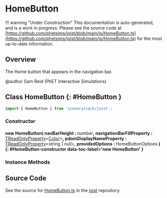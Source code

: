 # HomeButton

!!! warning "Under Construction"
    This documentation is auto-generated, and is a work in progress. Please see the source code at
    [https://github.com/phetsims/joist/blob/main/js/HomeButton.ts](https://github.com/phetsims/joist/blob/main/js/HomeButton.ts) for the most up-to-date information.

## Overview

The Home button that appears in the navigation bar.

@author Sam Reid (PhET Interactive Simulations)

## Class HomeButton {: #HomeButton }


```js
import { HomeButton } from 'scenerystack/joist';
```
### Constructor

#### new HomeButton( navBarHeight : <span style="font-weight: 400;"><span style="color: hsla(calc(var(--md-hue) + 180deg),80%,40%,1);">number</span></span>, navigationBarFillProperty : <span style="font-weight: 400;">[TReadOnlyProperty](../axon/TReadOnlyProperty.md)&lt;[Color](../scenery/Color.md)&gt;</span>, pdomDisplayNameProperty : <span style="font-weight: 400;">[TReadOnlyProperty](../axon/TReadOnlyProperty.md)&lt;<span style="color: hsla(calc(var(--md-hue) + 180deg),80%,40%,1);">string</span> | <span style="color: hsla(calc(var(--md-hue) + 180deg),80%,40%,1);">null</span>&gt;</span>, providedOptions : <span style="font-weight: 400;">HomeButtonOptions</span> ) {: #HomeButton-constructor data-toc-label='new HomeButton' }

### Instance Methods





## Source Code

See the source for [HomeButton.ts](https://github.com/phetsims/joist/blob/main/js/HomeButton.ts) in the [joist](https://github.com/phetsims/joist) repository.
